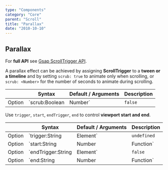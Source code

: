```yaml
---
type: "Components"
category: "Core"
parent: "Scroll"
title: "Parallax"
date: "2010-10-10"
---
```


## Parallax

For **full API** see [Gsap ScrollTrigger API](https://greensock.com/docs/v3/Plugins/ScrollTrigger).

A parallax effect can be achieved by assigning **ScrollTrigger** to a **tween or a timeline** and by setting `scrub: true` to animate only when scrolling, or `scrub: <Number>` for the number of seconds to animate during scrolling.

<div class="table-overflow">

|                         | Syntax                                    | Default / Arguments                       | Description                   |
| ----------------------- | ----------------------------------------- | ----------------------------- | ----------------------------- |
| Option                  | `scrub:Boolean|Number`                          | `false`        | Scrub the animation           |

</div>

Use `trigger`, `start`, `endTrigger`, `end` to control **viewport start and end**.

<div class="table-overflow">

|                         | Syntax                                    | Default / Arguments                       | Description                   |
| ----------------------- | ----------------------------------------- | ----------------------------- | ----------------------------- |
| Option                  | `trigger:String|Element`                          | `undefined`        | Scroll trigger           |
| Option                  | `start:String|Number|Function`                          | `'top bottom'`        | Start position: first argument is for trigger second argument is for scroller            |
| Option                  | `endTrigger:String|Element`                          | `false`        | End trigger           |
| Option                  | `end:String|Number|Function`                          | `'bottom top'`        | End position: first argument is for endTrigger second argument is for scroller            |

</div>

<demo>
  <div class="gatsby_demo_item toggle" data-iframe="iframe/components/core/scroll/parallax"></div>
</demo>
